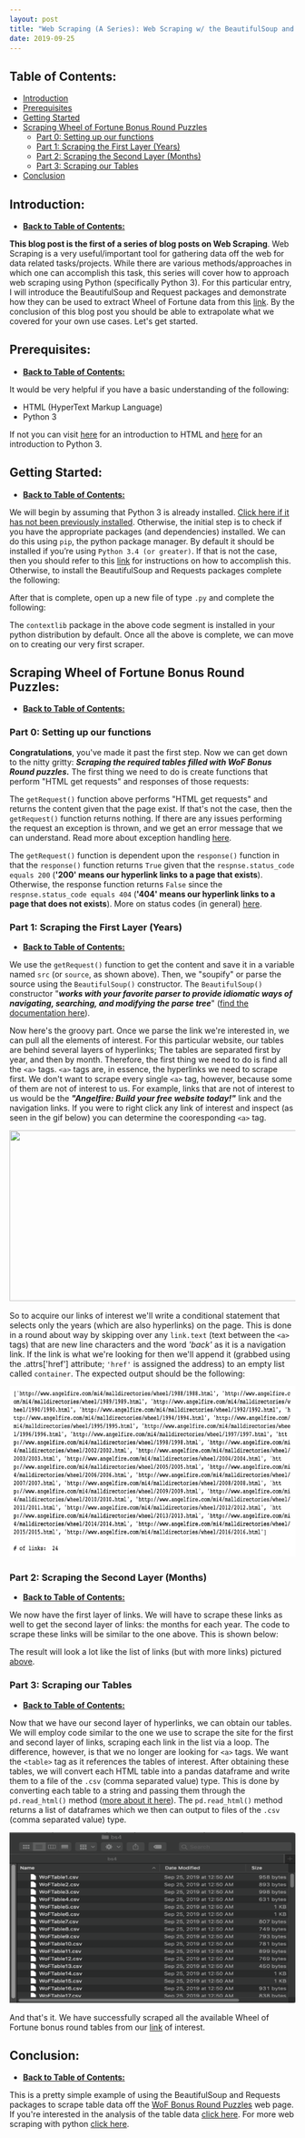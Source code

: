 ```yaml
---
layout: post
title: "Web Scraping (A Series): Web Scraping w/ the BeautifulSoup and Requests Packages"
date: 2019-09-25
---
```


<h2 id= "ToC">Table of Contents:</h2>

* <a href="#Intro">Introduction</a>
* <a href="#Prereq">Prerequisites</a>
* <a href="#GetStart">Getting Started</a>
* <a href="#ScraperOverview">Scraping Wheel of Fortune Bonus Round Puzzles</a>
  * <a href= "#Part0">Part 0: Setting up our functions</a>
  * <a href= "#Part1">Part 1: Scraping the First Layer (Years)</a>
  * <a href= "#Part2">Part 2: Scraping the Second Layer (Months)</a>
  * <a href= "#Part3">Part 3: Scraping our Tables</a>
* <a href="#Conclusion">Conclusion</a>

<h2 id= "Intro">Introduction:</h2>

* <strong><a href= "#ToC">Back to Table of Contents:</a></strong>

**This blog post is the first of a series of blog posts on Web Scraping**. Web Scraping is a very useful/important tool for gathering data off the web for data related tasks/projects. While there are various methods/approaches in which one can accomplish this task, this series will cover how to approach web scraping using Python (specifically Python 3). For this particular entry, I will introduce the BeautifulSoup and Request packages and demonstrate how they can be used to extract Wheel of Fortune data from this [link](http://www.angelfire.com/mi4/malldirectories/wheel/wheelbonus.html). By the conclusion of this blog post you should be able to extrapolate what we covered for your own use cases. Let's get started.

<h2 id="Prereq">Prerequisites:</h2>

* <strong><a href= "#ToC">Back to Table of Contents:</a></strong>

It would be very helpful if you have a basic understanding of the following:

* HTML (HyperText Markup Language)
* Python 3

If not you can visit [here](https://www.youtube.com/playlist?list=PL4cUxeGkcC9ibZ2TSBaGGNrgh4ZgYE6Cc) for an introduction to HTML and [here](https://www.youtube.com/playlist?list=PL4cUxeGkcC9idu6GZ8EU_5B6WpKTdYZbK) for an introduction to Python 3.  

<h2 id="GetStart">Getting Started:</h2>

* <strong><a href= "#ToC">Back to Table of Contents:</a></strong>

We will begin by assuming that Python 3 is already installed. [Click here if it has not been previously installed](https://www.python.org/downloads/). Otherwise, the initial step is to check if you have the appropriate packages (and dependencies) installed. We can do this using `pip`, the python package manager. By default it should be installed if you’re using `Python 3.4 (or greater)`. If that is not the case, then you should refer to this [link](https://www.makeuseof.com/tag/install-pip-for-python/) for instructions on how to accomplish this. Otherwise, to install the BeautifulSoup and Requests packages complete the following:

<script src="https://gist.github.com/cbamedjonekou/2c631eac175038d7eafa8988fe51bd0e.js"></script>

After that is complete, open up a new file of type `.py` and complete the following:  

<script src="https://gist.github.com/cbamedjonekou/9c6665d55e8dd4ec8ae883f09768c987.js"></script>

The `contextlib` package in the above code segment is installed in your python distribution by default. Once all the above is complete, we can move on to creating our very first scraper.

<h2 id="ScraperOverview">Scraping Wheel of Fortune Bonus Round Puzzles:</h2>

* <strong><a href= "#ToC">Back to Table of Contents:</a></strong>

<h3 id= "Part0">Part 0: Setting up our functions</h3>

**Congratulations**, you've made it past the first step. Now we can get down to the nitty gritty: ***Scraping the required tables filled with WoF Bonus Round puzzles.*** The first thing we need to do is create functions that perform "HTML get requests" and responses of those requests:

<script src="https://gist.github.com/cbamedjonekou/dc9c4dbc1229ba5772de501ba56e17c1.js"></script>

The `getRequest()` function above performs "HTML get requests" and returns the content given that the page exist. If that's not the case, then the `getRequest()` function returns nothing. If there are any issues performing the request an exception is thrown, and we get an error message that we can understand. Read more about exception handling [here](https://www.pythonforbeginners.com/error-handling/exception-handling-in-python).

The `getRequest()` function is dependent upon the `response()` function in that the `response()` function returns `True` given that the `respnse.status_code equals 200` (**'200' means our hyperlink links to a page that exists**). Otherwise, the response function returns `False` since the `respnse.status_code equals 404` (**'404' means our hyperlink links to a page that does not exists**). More on status codes (in general) [here](https://en.wikipedia.org/wiki/List_of_HTTP_status_codes).

<script src="https://gist.github.com/cbamedjonekou/0090d5df30ddb16216e4abcee60dfab6.js"></script>

<h3 id= "Part1">Part 1: Scraping the First Layer (Years)</h3>

* <strong><a href= "#ToC">Back to Table of Contents:</a></strong>

We use the `getRequest()` function to get the content and save it in a variable named `src` (or `source`, as shown above). Then, we "soupify" or parse the source using the `BeautifulSoup()` constructor. The `BeautifulSoup()` constructor "***works with your favorite parser to provide idiomatic ways of navigating, searching, and modifying the parse tree***" ([find the documentation here](https://www.crummy.com/software/BeautifulSoup/bs4/doc/)).

Now here's the groovy part. Once we parse the link we're interested in, we can pull all the elements of interest. For this particular website, our tables are behind several layers of hyperlinks; The tables are separated first by year, and then by month. Therefore, the first thing we need to do is find all the `<a>` tags. `<a>` tags are, in essence, the hyperlinks we need to scrape first. We don't want to scrape every single `<a>` tag, however, because some of them are not of interest to us. For example, links that are not of interest to us would be the ***"Angelfire: Build your free website today!"*** link and the navigation links. If you were to right click any link of interest and inspect (as seen in the gif below) you can determine the cooresponding `<a>` tag.

<img src= "https://i.stack.imgur.com/7Wn97.gif" height= "300" width= "700">

So to acquire our links of interest we'll write a conditional statement that selects only the years (which are also hyperlinks) on the page. This is done in a round about way by skipping over any `link.text` (text between the `<a>` tags) that are new line characters and the word *'back'* as it is a navigation link. If the link is what we're looking for then we'll append it (grabbed using the .attrs['href'] attribute; `'href'` is assigned the address) to an empty list called `container`. The expected output should be the following:

<img src= "/assets/seg1_output.png" id= "seg1" height= "300" width= "700">

<h3 id= "Part2">Part 2: Scraping the Second Layer (Months)</h3>

* <strong><a href= "#ToC">Back to Table of Contents:</a></strong>

We now have the first layer of links. We will have to scrape these links as well to get the second layer of links: the months for each year. The code to scrape these links will be similar to the one above. This is shown below:

<script src="https://gist.github.com/cbamedjonekou/49ee4e32bc68f1ece5165fb257c7e630.js"></script>

The result will look a lot like the list of links (but with more links) pictured <a href="#seg1">above</a>.

<h3 id= "Part3">Part 3: Scraping our Tables</h3>

* <strong><a href= "#ToC">Back to Table of Contents:</a></strong>

Now that we have our second layer of hyperlinks, we can obtain our tables. We will employ code similar to the one we use to scrape the site for the first and second layer of links, scraping each link in the list via a loop. The difference, however, is that we no longer are looking for `<a>` tags. We want the `<table>` tag as it references the tables of interest. After obtaining these tables, we will convert each HTML table into a pandas dataframe and write them to a file of the `.csv` (comma separated value) type. This is done by converting each table to a string and passing them through the `pd.read_html()` method ([more about it here](https://pandas.pydata.org/pandas-docs/version/0.23.4/generated/pandas.read_html.html)). The `pd.read_html()` method returns a list of dataframes which we then can output to files of the `.csv` (comma separated value) type.

<script src="https://gist.github.com/cbamedjonekou/f75655a28519cbea261ca66931780d96.js"></script>

<img src= "/assets/seg2_output.png" id= "seg2" height= "300" width= "700">

And that's it. We have successfully scraped all the available Wheel of Fortune bonus round tables from our [link](http://www.angelfire.com/mi4/malldirectories/wheel/wheelbonus.html) of interest.

<h2 id= "Conclusion">Conclusion:</h2>

* <strong><a href= "#ToC">Back to Table of Contents:</a></strong>

This is a pretty simple example of using the BeautifulSoup  and Requests packages to scrape table data off the [WoF Bonus Round Puzzles](http://www.angelfire.com/mi4/malldirectories/wheel/wheelbonus.html) web page. If you're interested in the analysis of the table data [click here](). For more web scraping with python [click here]().
